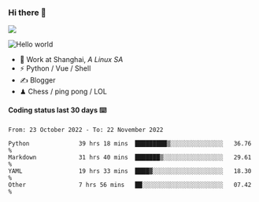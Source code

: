 ### Hi there 👋
![](https://komarev.com/ghpvc/?username=Xuhandsome)


<img src="https://github-readme-stats.vercel.app/api?username=XuHandsome&show_icons=true&theme=merko" alt="Hello world">

<br/>

- 🍻  Work at Shanghai, _A Linux SA_
- ⚡  Python / Vue / Shell
- ✍️  Blogger
- ♟  Chess / ping pong / LOL

#### Coding status last 30 days ⌨️

<!--START_SECTION:waka-->

```text
From: 23 October 2022 - To: 22 November 2022

Python              39 hrs 18 mins  █████████▒░░░░░░░░░░░░░░░   36.76 %
Markdown            31 hrs 40 mins  ███████▒░░░░░░░░░░░░░░░░░   29.61 %
YAML                19 hrs 33 mins  ████▓░░░░░░░░░░░░░░░░░░░░   18.30 %
Other               7 hrs 56 mins   ██░░░░░░░░░░░░░░░░░░░░░░░   07.42 %
```

<!--END_SECTION:waka-->

